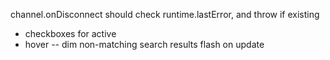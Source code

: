 channel.onDisconnect should check runtime.lastError, and throw if existing
- checkboxes for active
- hover
-- dim non-matching search results
flash on update

